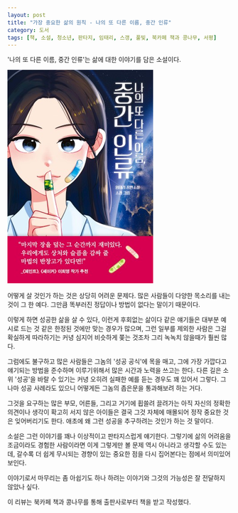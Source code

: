```yaml
---
layout: post
title: "가장 중요한 삶의 원칙 - 나의 또 다른 이름, 중간 인류"
category: 도서
tags: [책, 소설, 청소년, 판타지, 임태리, 스갱, 풀빛, 북카페 책과 콩나무, 서평]
---
```


'나의 또 다른 이름, 중간 인류'는
삶에 대한 이야기를 담은 소설이다.

![표지](/images/book/my-another-name-middle-human-book.jpg)

어떻게 살 것인가 하는 것은 상당히 어려운 문제다.
많은 사람들이 다양한 목소리를 내는 것이 그 한 예다.
그만큼 똑부러진 정답이나 방법이 없다는 말이기 때문이다.

이렇게 하면 성공한 삶을 살 수 있다,
이런게 후회없는 삶이다 같은 얘기들은
대부분 예시로 드는 것 같은 한정된 것에만 맞는 경우가 많으며,
그런 일부를 제외한 사람은 그걸 확실하게 따라하기는 커녕
심지어 비슷하게 쫒는 것조차 그리 녹녹치 않을때가 훨씬 많다.

그럼에도 불구하고 많은 사람들은 그놈의 '성공 공식'에 목을 매고,
그에 가장 가깝다고 얘기되는 방법을 준수하며 이루기위해서
많은 시간과 노력을 쓰고는 한다.
다른 길은 소위 '성공'을 바랄 수 있기는 커녕
오히려 실패한 예를 듣는 경우도 꽤 있어서 그렇다.
그나마 성공 사례라도 있으니 어떻게든 그놈의 좁은문을 통과해보려 하는 거다.

그것을 요구하는 많은 부모, 어른들,
그리고 거기에 휩쓸려 끌려가는 아직 자신의 정확한 의견이나 생각이 확고히 서지 않은 아이들은
결국 그것 자체에 매몰되어 정작 중요한 것은 잊어버리기도 한다.
애초에 왜 그런 성공을 추구하려는 것인가 하는 것 말이다.

소설은 그런 이야기를 꽤나 이상적이고 판타지스럽게 얘기한다.
그렇기에 삶의 어려움을 조금이라도 경험한 사람이라면
이게 그렇게만 볼 문제 역시 아니라고 생각할 수도 있는데,
갈수록 더 쉽게 무시되는 경향이 있는 중요한 점을 다시 집어본다는 점에서 의미있어 보인다.

이야기로서 마무리는 좀 아쉽기도 하나
하려는 이야기와 그것의 가능성은 잘 전달하지 않았나 싶다.



<div class="im im-info">
이 리뷰는 북카페 책과 콩나무를 통해 출판사로부터 책을 받고 작성했다.
</div>
